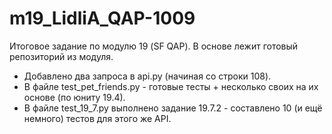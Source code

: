 # m19_LidliA_QAP-1009
 Итоговое задание по модулю 19 (SF QAP).
 В основе лежит готовый репозиторий из модуля.
 * Добавлено два запроса в api.py (начиная со строки 108).
 * В файле test_pet_friends.py - готовые тесты + несколько своих на их основе (по юниту 19.4).
 * В файле test_19_7.py выполнено задание 19.7.2 - составлено 10 (и ещё немного) тестов для этого же API.
